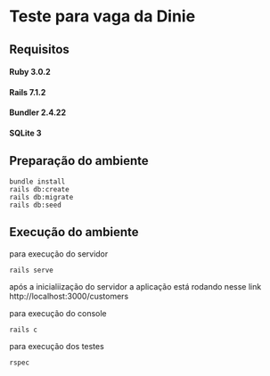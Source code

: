# Teste para vaga da Dinie

## Requisitos
#### Ruby 3.0.2
#### Rails 7.1.2
#### Bundler 2.4.22
#### SQLite 3

## Preparação do ambiente
```
bundle install
rails db:create
rails db:migrate
rails db:seed
```

## Execução do ambiente

para execução do servidor
```
rails serve
```
após a inicialiização do servidor a aplicação está rodando nesse link http://localhost:3000/customers

para execução do console
```
rails c
```

para execução dos testes
```
rspec
```